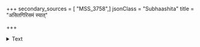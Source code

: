 +++
secondary_sources = [ "MSS_3758",]
jsonClass = "Subhaashita"
title = "असितगिरिसमं स्यात्"

+++

<details><summary>Text</summary>

असितगिरिसमं स्यात् कज्जलं सिन्धुपात्रे सुरतरुवरशाखा लेखनी पत्रमुर्वी।  
लिखति यदि गृहीत्वा शारदा सर्वकालं तदपि तव गुणानामीश पारं न याति॥
</details>
